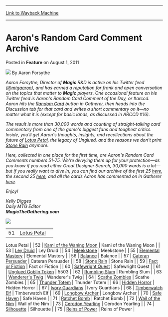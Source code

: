 
---
[Link to Wayback Machine](https://web.archive.org/web/20200805214456/https://magic.wizards.com/en/articles/archive/aarons-random-card-comment-archive-2011-08-01)

[_metadata_:author]:- "Aaron Forsythe"
[_metadata_:generator]:- "Drupal 7 (http://drupal.org)"
[_metadata_:node]:- "680796"
[_metadata_:publish_date]:- "2011-08-01"
[_metadata_:source]:- "div-main-content"
[_metadata_:title]:- "Aaron's Random Card Comment Archive"
[_metadata_:wayback_capture_timestamp]:- "2020-08-05 21:44:56"
[_metadata_:wayback_raw_url]:- "https://web.archive.org/web/20200805214456id_/https://magic.wizards.com/en/articles/archive/aarons-random-card-comment-archive-2011-08-01"
[_metadata_:wayback_url]:- "https://magic.wizards.com/en/articles/archive/aarons-random-card-comment-archive-2011-08-01"
---


Aaron's Random Card Comment Archive
===================================



 Posted in **Feature**
 on August 1, 2011 






![](https://media.magic.wizards.com/styles/auth_small/public/images/person/authorpic_aaronforsythe.jpg)
By Aaron Forsythe












*Aaron Forsythe, Director of **Magic** R&D is active on his Twitter feed (@[mtgaaron](http://twitter.com/#!/mtgaaron)), and has earned a reputation for frank and open conversation on the topics that matter to **Magic** players. One occasional feature on his Twitter feed is Aaron's Random Card Comment of the Day, or #arccd. Aaron hits the [Random Card](http://gatherer.wizards.com/Pages/Card/Details.aspx?action=random) button in Gatherer, then heads into the Discussion tab for that card and writes a short commentary on it—no matter what it is (except for basic lands, as discussed in ARCCD #16).*


*The result is more than 30,000 words and counting of straight-talking card commentary from one of the game's biggest fans and toughest critics. Inside, you'll get Aaron's thoughts, insights, and recollections about the future of [Lotus Petal](http://gatherer.wizards.com/Pages/Card/Details.aspx?name=Lotus+Petal), the legacy of Unglued, and the reasons we don't print [Stone Rain](http://gatherer.wizards.com/Pages/Card/Details.aspx?name=Stone+Rain) anymore.*


*Here, collected in one place for the first time, are Aaron's Random Card Comments numbers 51-75. We're divvying them up for your protection—as you know if you read either Great Designer Search, 30,000 words is a lot—but if you really want to dive in, you can find our archive of the first 25 [here](/en/articles/archive/latest-developments/aarons-random-card-comment-archive-part-1-2011-06-03), the second 25 [here](/en/articles/archive/latest-developments/aarons-random-card-comment-archive-part-2-2011-06-17), and all the cards Aaron has commented on in Gatherer [here](http://gatherer.wizards.com/Pages/Search/Default.aspx?action=advanced&user=+%5BAaron_Forsythe%5D).*


*Enjoy!*


*Kelly Digges*  
*Daily MTG Editor*  
***MagicTheGathering.com***


![](https://media.magic.wizards.com/image_legacy_migration/images/magic/daily/ld/ld145_image.jpg)

|  |  |  |
| --- | --- | --- |
| 51 | [Lotus Petal](http://gatherer.wizards.com/Pages/Card/Discussion.aspx?multiverseid=194975) | 
Lotus Petal
 |
| 52 | [Kami of the Waning Moon](http://gatherer.wizards.com/Pages/Card/Discussion.aspx?multiverseid=50311) | 
Kami of the Waning Moon
 |
| 53 | [Ley Druid](http://gatherer.wizards.com/Pages/Card/Discussion.aspx?multiverseid=83099) | 
Ley Druid
 |
| 54 | [Meekstone](http://gatherer.wizards.com/Pages/Card/Discussion.aspx?multiverseid=1125) | 
Meekstone
 |
| 55 | [Elemental Mastery](http://gatherer.wizards.com/Pages/Card/Discussion.aspx?multiverseid=146087) | 
Elemental Mastery
 |
| 56 | [Balance](http://gatherer.wizards.com/Pages/Card/Discussion.aspx?multiverseid=1329) | 
Balance
 |
| 57 | [Cateran Persuader](http://gatherer.wizards.com/Pages/Card/Discussion.aspx?multiverseid=19580) | 
Cateran Persuader
 |
| 58 | [Stone Rain](http://gatherer.wizards.com/Pages/Card/Discussion.aspx?multiverseid=2307) | 
Stone Rain
 |
| 59 | [Fact or Fiction](http://gatherer.wizards.com/Pages/Card/Discussion.aspx?multiverseid=185819) | 
Fact or Fiction
 |
| 60 | [Safewright Quest](http://gatherer.wizards.com/Pages/Card/Discussion.aspx?multiverseid=142038) | 
Safewright Quest
 |
| 61 | [Unglued Goblin Token](http://gatherer.wizards.com/Pages/Card/Discussion.aspx?multiverseid=5503) | 
5503
 |
| 62 | [Rumbling Slum](http://gatherer.wizards.com/Pages/Card/Discussion.aspx?multiverseid=205354) | 
Rumbling Slum
 |
| 63 | [Wanderer's Twig](http://gatherer.wizards.com/Pages/Card/Discussion.aspx?multiverseid=139510) | 
Wanderer's Twig
 |
| 64 | [Scathe Zombies](http://gatherer.wizards.com/Pages/Card/Discussion.aspx?multiverseid=81) | 
Scathe Zombies
 |
| 65 | [Thunder Totem](http://gatherer.wizards.com/Pages/Card/Discussion.aspx?multiverseid=108931) | 
Thunder Totem
 |
| 66 | [Hidden Horror](http://gatherer.wizards.com/Pages/Card/Discussion.aspx?multiverseid=4460) | 
Hidden Horror
 |
| 67 | [Ivory Guardians](http://gatherer.wizards.com/Pages/Card/Discussion.aspx?multiverseid=1621) | 
Ivory Guardians
 |
| 68 | [Timberwatch Elf](http://gatherer.wizards.com/Pages/Card/Discussion.aspx?multiverseid=45121) | 
Timberwatch Elf
 |
| 69 | [Longbow Archer](http://gatherer.wizards.com/Pages/Card/Discussion.aspx?multiverseid=14475) | 
Longbow Archer
 |
| 70 | [Safe Haven](http://gatherer.wizards.com/Pages/Card/Discussion.aspx?multiverseid=1825) | 
Safe Haven
 |
| 71 | [Ratchet Bomb](http://gatherer.wizards.com/Pages/Card/Discussion.aspx?multiverseid=205482) | 
Ratchet Bomb
 |
| 72 | [Wail of the Nim](http://gatherer.wizards.com/Pages/Card/Discussion.aspx?multiverseid=48105) | 
Wail of the Nim
 |
| 73 | [Cerodon Yearling](http://gatherer.wizards.com/Pages/Card/Discussion.aspx?multiverseid=180604) | 
Cerodon Yearling
 |
| 74 | [Silhouette](http://gatherer.wizards.com/Pages/Card/Discussion.aspx?multiverseid=1503) | 
Silhouette
 |
| 75 | [Reins of Power](http://gatherer.wizards.com/Pages/Card/Discussion.aspx?multiverseid=5210) | 
Reins of Power
 |







